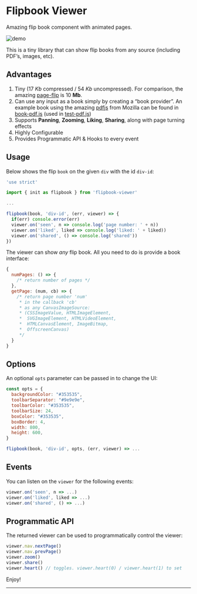 # Flipbook Viewer

Amazing flip book component with animated pages.

![demo](./test/demo.gif)

This is a tiny library that can show flip books from any source (including PDF’s, images, etc).

## Advantages

1. Tiny (17 *Kb* compressed / 54 *Kb* uncompressed). For comparison, the amazing [page-flip](./https://www.npmjs.com/package/page-flip) is 10 **Mb**.
2. Can use any input as a book simply by creating a “book provider”. An example book using the amazing [pdfjs](./https://www.npmjs.com/package/pdfjs-dist) from Mozilla can be found in [book-pdf.js](./test/book-pdf.js) (used in [test-pdf.js](./test/test-pdf.js))
3. Supports **Panning**, **Zooming**, **Liking**, **Sharing**, along with page turning effects
4. Highly Configurable
5. Provides Programmatic API & Hooks to every event

## Usage

Below shows the flip `book` on the given `div` with the id `div-id`:

```js
'use strict'

import { init as flipbook } from 'flipbook-viewer'

...

flipbook(book, 'div-id', (err, viewer) => {
  if(err) console.error(err)
  viewer.on('seen', n => console.log('page number: ' + n))
  viewer.on('liked', liked => console.log('liked: ' + liked))
  viewer.on('shared', () => console.log('shared'))
})
```

The viewer can show *any* flip book. All you need to do is provide a book interface:

```js
{
  numPages: () => {
    /* return number of pages */
  },
  getPage: (num, cb) => {
    /* return page number 'num'
     * in the callback 'cb'
     * as any CanvasImageSource:
     * (CSSImageValue, HTMLImageElement, 
     *  SVGImageElement, HTMLVideoElement,
     *  HTMLCanvasElement, ImageBitmap,
     *  OffscreenCanvas)
     */
  }
}
```

## Options

An optional `opts` parameter can be passed in to change the UI:

```js
const opts = {
  backgroundColor: "#353535",
  toolbarSeparator: "#9e9e9e",
  toolbarColor: "#353535",
  toolbarSize: 24,
  boxColor: "#353535",
  boxBorder: 4,
  width: 800,
  height: 600,
}

flipbook(book, 'div-id', opts, (err, viewer) => ...
```

## Events

You can listen on the `viewer` for the following events:

```js
viewer.on('seen', n => ...)
viewer.on('liked', liked => ...)
viewer.on('shared', () => ...)
```

## Programmatic API

The returned viewer can be used to programmatically control the viewer:

```js
viewer.nav.nextPage()
viewer.nav.prevPage()
viewer.zoom()
viewer.share()
viewer.heart() // toggles. viewer.heart(0) / viewer.heart(1) to set
```

Enjoy!

------------

